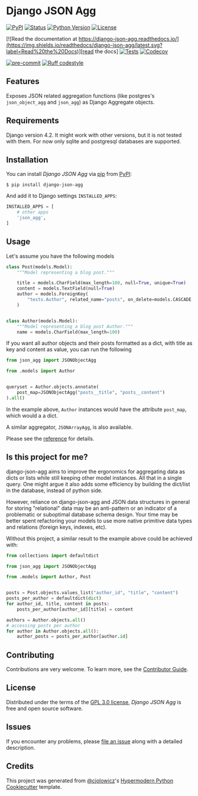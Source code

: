 # Django JSON Agg

[![PyPI](https://img.shields.io/pypi/v/django-json-agg.svg)][pypi status]
[![Status](https://img.shields.io/pypi/status/django-json-agg.svg)][pypi status]
[![Python Version](https://img.shields.io/pypi/pyversions/django-json-agg)][pypi status]
[![License](https://img.shields.io/pypi/l/django-json-agg)][license]

[![Read the documentation at https://django-json-agg.readthedocs.io/](https://img.shields.io/readthedocs/django-json-agg/latest.svg?label=Read%20the%20Docs)][read the docs]
[![Tests](https://github.com/quipucords/django-json-agg/workflows/Tests/badge.svg)][tests]
[![Codecov](https://codecov.io/gh/quipucords/django-json-agg/branch/main/graph/badge.svg)][codecov]

[![pre-commit](https://img.shields.io/badge/pre--commit-enabled-brightgreen?logo=pre-commit&logoColor=white)][pre-commit]
[![Ruff codestyle][ruff badge]][ruff project]

[pypi status]: https://pypi.org/project/django-json-agg/
[read the docs]: https://django-json-agg.readthedocs.io/
[tests]: https://github.com/quipucords/django-json-agg/actions?workflow=Tests
[codecov]: https://app.codecov.io/gh/quipucords/django-json-agg
[pre-commit]: https://github.com/pre-commit/pre-commit
[ruff badge]: https://img.shields.io/endpoint?url=https://raw.githubusercontent.com/astral-sh/ruff/main/assets/badge/v2.json
[ruff project]: https://github.com/charliermarsh/ruff

## Features

Exposes JSON related aggregation functions (like postgres's `json_object_agg` and `json_agg`) as Django Aggregate objects.

## Requirements

Django version 4.2. It might work with other versions, but it is not tested with them.
For now only sqlite and postgresql databases are supported.

## Installation

You can install _Django JSON Agg_ via [pip] from [PyPI]:

```console
$ pip install django-json-agg
```

And add it to Django settings `INSTALLED_APPS`:

```python
INSTALLED_APPS = [
    # other apps
    'json_agg',
]
```

## Usage

Let's assume you have the following models

```python
class Post(models.Model):
    """Model representing a blog post."""

    title = models.CharField(max_length=100, null=True, unique=True)
    content = models.TextField(null=True)
    author = models.ForeignKey(
        "tests.Author", related_name="posts", on_delete=models.CASCADE
    )


class Author(models.Model):
    """Model representing a blog post Author."""
    name = models.CharField(max_length=100)
```

If you want all author objects and their posts formatted as a dict, with
title as key and content as value, you can run the following

```python
from json_agg import JSONObjectAgg

from .models import Author


queryset = Author.objects.annotate(
    post_map=JSONObjectAgg("posts__title", "posts__content")
).all()
```

In the example above, `Author` instances would have the attribute `post_map`, which would a
a dict.

A similar aggregator, `JSONArrayAgg`, is also available.

Please see the [reference] for details.

## Is this project for me?

django-json-agg aims to improve the ergonomics for aggregating data as dicts or lists
while still keeping other model instances. All that in a single query. One might argue
it also adds some efficiency by building the dict/list in the database, instead of python side.

However, reliance on django-json-agg and JSON data structures in general for storing
"relational" data may be an anti-pattern or an indicator of a problematic or suboptimal
database schema design. Your time may be better spent refactoring your models to use
more native primitive data types and relations (foreign keys, indexes, etc).

Without this project, a similar result to the example above could be achieved with:

```python
from collections import defaultdict

from json_agg import JSONObjectAgg

from .models import Author, Post


posts = Post.objects.values_list("author_id", "title", "content")
posts_per_author = defaultdict(dict)
for author_id, title, content in posts:
    posts_per_author[author_id][title] = content

authors = Author.objects.all()
# accessing posts per author
for author in Author.objects.all():
    author_posts = posts_per_author[author.id]
```

## Contributing

Contributions are very welcome.
To learn more, see the [Contributor Guide].

## License

Distributed under the terms of the [GPL 3.0 license][license],
_Django JSON Agg_ is free and open source software.

## Issues

If you encounter any problems,
please [file an issue] along with a detailed description.

## Credits

This project was generated from [@cjolowicz]'s [Hypermodern Python Cookiecutter] template.

[@cjolowicz]: https://github.com/cjolowicz
[pypi]: https://pypi.org/
[hypermodern python cookiecutter]: https://github.com/cjolowicz/cookiecutter-hypermodern-python
[file an issue]: https://github.com/quipucords/django-json-agg/issues
[pip]: https://pip.pypa.io/

<!-- github-only -->

[license]: https://github.com/quipucords/django-json-agg/blob/main/LICENSE
[contributor guide]: https://github.com/quipucords/django-json-agg/blob/main/CONTRIBUTING.md
[reference]: https://django-json-agg.readthedocs.io/en/latest/reference.html
